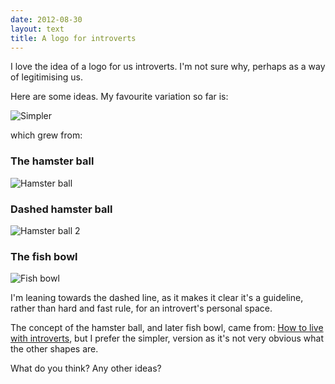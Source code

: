 ```yaml
---
date: 2012-08-30
layout: text
title: A logo for introverts
---
```


I love the idea of a logo for us introverts. I'm not sure why, perhaps as a way of legitimising us.

Here are some ideas. My favourite variation so far is:

![Simpler](http://dribbble.s3.amazonaws.com/users/3921/screenshots/709087/simple.png)


which grew from:

### The hamster ball
![Hamster ball](http://dribbble.s3.amazonaws.com/users/3921/screenshots/708970/introvertlogo.png)


### Dashed hamster ball
![Hamster ball 2](http://dribbble.s3.amazonaws.com/users/3921/screenshots/708985/introvertlogodashed.png)


### The fish bowl
![Fish bowl](http://dribbble.s3.amazonaws.com/users/3921/screenshots/709004/fishbowl.png)


I'm leaning towards the dashed line, as it makes it clear it's a guideline, rather than hard and fast rule, for an introvert's personal space.

The concept of the hamster ball, and later fish bowl, came from: [How to live with introverts](http://blog.latentflip.com/post/30513286517/how-to-live-with-introverts), but I prefer the simpler, version as it's not very obvious what the other shapes are.

What do you think? Any other ideas?

